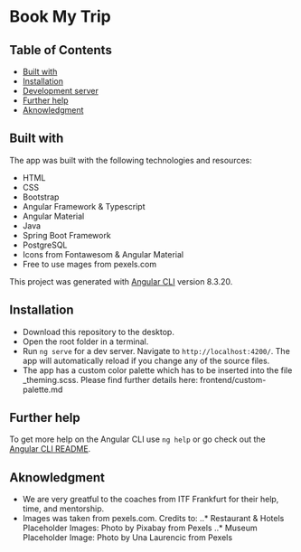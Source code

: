 # Book My Trip

## Table of Contents

* [Built with](#built-with)
* [Installation](#installation)
* [Development server](#development-server)
* [Further help](#further-help)
* [Aknowledgment](#aknowledgment)

## Built with

The app was built with the following technologies and resources:
- HTML
- CSS
- Bootstrap
- Angular Framework & Typescript
- Angular Material
- Java
- Spring Boot Framework
- PostgreSQL
- Icons from Fontawesom & Angular Material
- Free to use mages from pexels.com

This project was generated with [Angular CLI](https://github.com/angular/angular-cli) version 8.3.20.

## Installation

- Download this repository to the desktop.
- Open the root folder in a terminal. 
- Run `ng serve` for a dev server. Navigate to `http://localhost:4200/`. The app will automatically reload if you change any of the source files.
- The app has a custom color palette which has to be inserted into the file _theming.scss. Please find further details here: frontend/custom-palette.md

## Further help

To get more help on the Angular CLI use `ng help` or go check out the [Angular CLI README](https://github.com/angular/angular-cli/blob/master/README.md).

## Aknowledgment

- We are very greatful to the coaches from ITF Frankfurt for their help, time, and mentorship.
- Images was taken from pexels.com. Credits to: 
..* Restaurant & Hotels Placeholder Images: Photo by Pixabay from Pexels
..* Museum Placeholder Image: Photo by Una Laurencic from Pexels